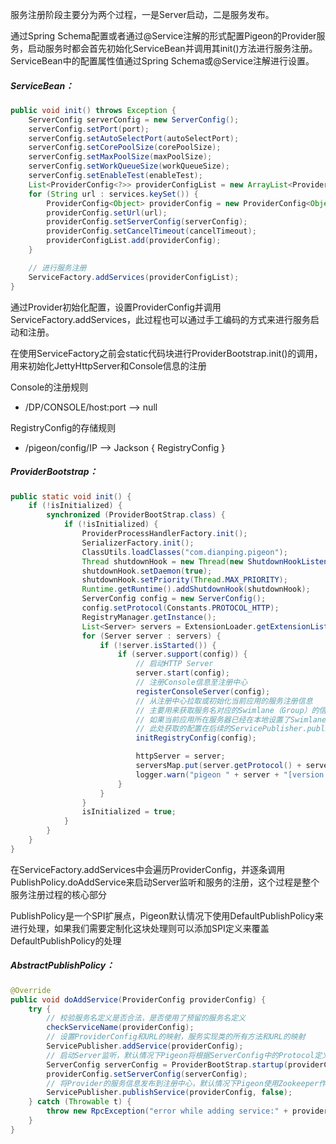 服务注册阶段主要分为两个过程，一是Server启动，二是服务发布。

通过Spring Schema配置或者通过@Service注解的形式配置Pigeon的Provider服务，启动服务时都会首先初始化ServiceBean并调用其init\(\)方法进行服务注册。ServiceBean中的配置属性值通过Spring Schema或@Service注解进行设置。

##### ServiceBean：

```java
public void init() throws Exception {
    ServerConfig serverConfig = new ServerConfig();
    serverConfig.setPort(port);
    serverConfig.setAutoSelectPort(autoSelectPort);
    serverConfig.setCorePoolSize(corePoolSize);
    serverConfig.setMaxPoolSize(maxPoolSize);
    serverConfig.setWorkQueueSize(workQueueSize);
    serverConfig.setEnableTest(enableTest);
    List<ProviderConfig<?>> providerConfigList = new ArrayList<ProviderConfig<?>>();
    for (String url : services.keySet()) {
        ProviderConfig<Object> providerConfig = new ProviderConfig<Object>(services.get(url));
        providerConfig.setUrl(url);
        providerConfig.setServerConfig(serverConfig);
        providerConfig.setCancelTimeout(cancelTimeout);
        providerConfigList.add(providerConfig);
    }

    // 进行服务注册
    ServiceFactory.addServices(providerConfigList);
}
```

通过Provider初始化配置，设置ProviderConfig并调用ServiceFactory.addServices，此过程也可以通过手工编码的方式来进行服务启动和注册。

在使用ServiceFactory之前会static代码块进行ProviderBootstrap.init\(\)的调用，用来初始化JettyHttpServer和Console信息的注册

Console的注册规则

* /DP/CONSOLE/host:port --&gt; null

RegistryConfig的存储规则

* /pigeon/config/IP --&gt; Jackson { RegistryConfig }

##### ProviderBootstrap：

```java
public static void init() {
    if (!isInitialized) {
        synchronized (ProviderBootStrap.class) {
            if (!isInitialized) {
                ProviderProcessHandlerFactory.init();
                SerializerFactory.init();
                ClassUtils.loadClasses("com.dianping.pigeon");
                Thread shutdownHook = new Thread(new ShutdownHookListener());
                shutdownHook.setDaemon(true);
                shutdownHook.setPriority(Thread.MAX_PRIORITY);
                Runtime.getRuntime().addShutdownHook(shutdownHook);
                ServerConfig config = new ServerConfig();
                config.setProtocol(Constants.PROTOCOL_HTTP);
                RegistryManager.getInstance();
                List<Server> servers = ExtensionLoader.getExtensionList(Server.class);
                for (Server server : servers) {
                    if (!server.isStarted()) {
                        if (server.support(config)) {
                            // 启动HTTP Server
                            server.start(config);
                            // 注册Console信息至注册中心
                            registerConsoleServer(config);
                            // 从注册中心拉取或初始化当前应用的服务注册信息
                            // 主要用来获取服务名对应的Swimlane（Group）的信息
                            // 如果当前应用所在服务器已经在本地设置了Swimlane，则不会再使用注册中心中配置
                            // 此处获取的配置在后续的ServicePublisher.publishServer中使用
                            initRegistryConfig(config);

                            httpServer = server;
                            serversMap.put(server.getProtocol() + server.getPort(), server);
                            logger.warn("pigeon " + server + "[version:" + VersionUtils.VERSION + "] has been started");
                        }
                    }
                }
                isInitialized = true;
            }
        }
    }
}
```

在ServiceFactory.addServices中会遍历ProviderConfig，并逐条调用PublishPolicy.doAddService来启动Server监听和服务的注册，这个过程是整个服务注册过程的核心部分

PublishPolicy是一个SPI扩展点，Pigeon默认情况下使用DefaultPublishPolicy来进行处理，如果我们需要定制化这块处理则可以添加SPI定义来覆盖DefaultPublishPolicy的处理

##### AbstractPublishPolicy：

```java
@Override
public void doAddService(ProviderConfig providerConfig) {
    try {
        // 校验服务名定义是否合法，是否使用了预留的服务名定义
        checkServiceName(providerConfig);
        // 设置ProviderConfig和URL的映射，服务实现类的所有方法和URL的映射
        ServicePublisher.addService(providerConfig);
        // 启动Server监听，默认情况下Pigeon将根据ServerConfig中的Protocol定义来选择启动NettyServer还是JettyHttpServer
        ServerConfig serverConfig = ProviderBootStrap.startup(providerConfig);
        providerConfig.setServerConfig(serverConfig);
        // 将Provider的服务信息发布到注册中心，默认情况下Pigeon使用Zookeeper作为注册中心
        ServicePublisher.publishService(providerConfig, false);
    } catch (Throwable t) {
        throw new RpcException("error while adding service:" + providerConfig, t);
    }
}
```



